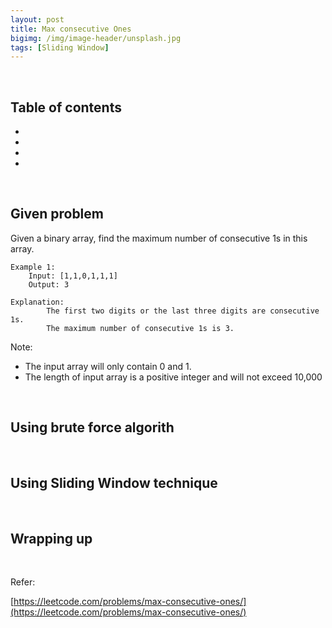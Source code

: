 ```yaml
---
layout: post
title: Max consecutive Ones 
bigimg: /img/image-header/unsplash.jpg
tags: [Sliding Window]
---
```




<br>

## Table of contents
- []()
- []()
- []()
- []()


<br>

## Given problem

Given a binary array, find the maximum number of consecutive 1s in this array.

```
Example 1:
    Input: [1,1,0,1,1,1]
    Output: 3

Explanation:
        The first two digits or the last three digits are consecutive 1s.
        The maximum number of consecutive 1s is 3.

```

Note:
- The input array will only contain 0 and 1.
- The length of input array is a positive integer and will not exceed 10,000



<br>

## Using brute force algorith





<br>

## Using Sliding Window technique





<br>

## Wrapping up






<br>

Refer:


[https://leetcode.com/problems/max-consecutive-ones/](https://leetcode.com/problems/max-consecutive-ones/)
